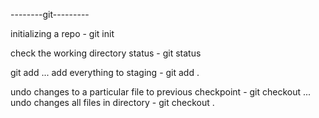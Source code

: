 --------git---------

initializing a repo - git init

check the working directory status - git status

git add <file-name1><file-name2>...<file-name-n>
add everything to staging  - git add .

undo changes to a particular file  to previous checkpoint - git checkout <file-name1><file-name2>...<file-name-n>
undo changes all files in directory - git checkout .

